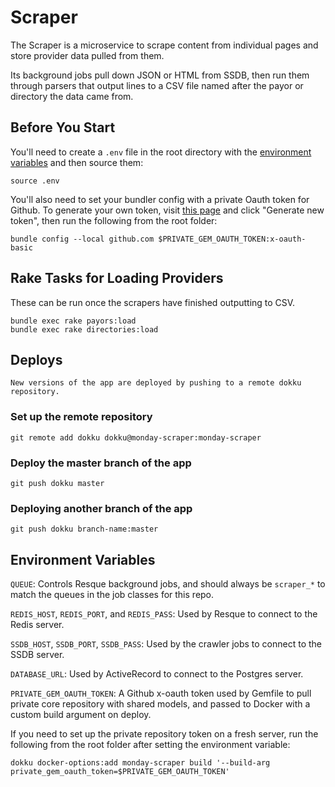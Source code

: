 # Scraper

The Scraper is a microservice to scrape content from individual pages and store provider data pulled from them.

Its background jobs pull down JSON or HTML from SSDB, then run them through parsers that output lines to a CSV file named after the payor or directory the data came from.

## Before You Start

You'll need to create a `.env` file in the root directory with the [environment variables](#environment-variables) and then source them:

    source .env

You'll also need to set your bundler config with a private Oauth token for Github. To generate your own token, visit [this page](https://github.com/settings/tokens) and click "Generate new token", then run the following from the root folder:

    bundle config --local github.com $PRIVATE_GEM_OAUTH_TOKEN:x-oauth-basic

## Rake Tasks for Loading Providers

These can be run once the scrapers have finished outputting to CSV.

    bundle exec rake payors:load
    bundle exec rake directories:load

## Deploys

    New versions of the app are deployed by pushing to a remote dokku repository. 

### Set up the remote repository

    git remote add dokku dokku@monday-scraper:monday-scraper

### Deploy the master branch of the app

    git push dokku master

### Deploying another branch of the app

    git push dokku branch-name:master


## Environment Variables

`QUEUE`: Controls Resque background jobs, and should always be `scraper_*` to match the queues in the job classes for this repo.

`REDIS_HOST`, `REDIS_PORT`, and `REDIS_PASS`: Used by Resque to connect to the Redis server.

`SSDB_HOST`, `SSDB_PORT`, `SSDB_PASS`: Used by the crawler jobs to connect to the SSDB server.

`DATABASE_URL`: Used by ActiveRecord to connect to the Postgres server.

`PRIVATE_GEM_OAUTH_TOKEN`: A Github x-oauth token used by Gemfile to pull private core repository with shared models, and passed to Docker with a custom build argument on deploy. 

If you need to set up the private repository token on a fresh server, run the following from the root folder after setting the environment variable: 

    dokku docker-options:add monday-scraper build '--build-arg private_gem_oauth_token=$PRIVATE_GEM_OAUTH_TOKEN'
